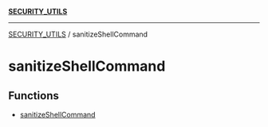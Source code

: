 [**SECURITY_UTILS**](../README.md)

***

[SECURITY_UTILS](../README.md) / sanitizeShellCommand

# sanitizeShellCommand

## Functions

- [sanitizeShellCommand](functions/sanitizeShellCommand.md)

